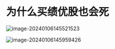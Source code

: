 # 为什么买绩优股也会死







![image-20240106145521523](https://gitee.com/DiaoYangcao/md/raw/master/images/image-20240106145521523.png)





![image-20240106145959426](https://gitee.com/DiaoYangcao/md/raw/master/images/image-20240106145959426.png)